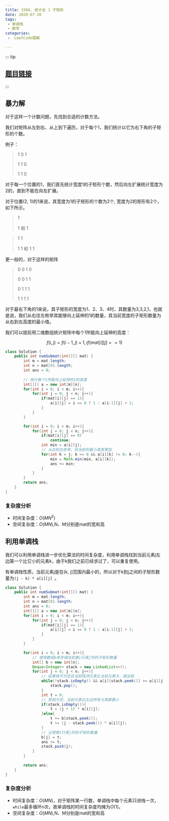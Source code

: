 ```yaml
---
title: 1504. 统计全 1 子矩形
date: 2020-07-20
tags:
 - 单调栈
 - 数学
categories:
 -  LeetCode题解

---
```


::: tip

## [题目链接](https://leetcode-cn.com/problems/count-submatrices-with-all-ones/)

:::

## 暴力解

对于这样一个计数问题，先找到合适的计数方法。

我们对矩阵从左到右、从上到下遍历，对于每个1，我们统计以它为右下角的子矩形的个数。

例子：

> 1	0	1
>
> 1	1	0
>
> 1	1	0

对于每一个位置的1，我们首先统计宽度1的子矩形个数，然后向左扩展统计宽度为2的，直到不能在向左扩展。

对于位置(2, 1)的1来说，其宽度为1的子矩形的个数为2个, 宽度为2的矩形有2个，如下所示。

> 1
>
> 1	和	 1	

>1    1
>
>1	1 和	1	1

更一般的，对于这样的矩阵

>   0	0   1    0
>
>   0    0   1	1
>
>   0    1	1	1
>
> 1	1	1	1

对于最右下角的1来说，其子矩形的宽度为1、2、3、4时，其数量为3,3,2,1，也就是说，我们从右往左枚举其能够向上延伸的1的数量，其当前宽度的子矩形数量为从右到左高度的最小值。

我们可以提前用二维数组统计矩阵中每个1所能向上延伸的高度：

$$f(i, j) = f(i-1, j) + 1,if(mat[i][j] == 1)$$

```java
class Solution {
    public int numSubmat(int[][] mat) {
        int m = mat.length;
        int n = mat[0].length;
        int ans = 0;
        
        // 统计每个1所能向上延伸的1的高度
        int[][] a = new int[m][n];
        for(int i = 0; i < m; i++){
            for(int j = 0; j < n; j++){
                if(mat[i][j] == 1){
                    a[i][j] = i == 0 ? 1 : a[i-1][j] + 1;
                }
            }
        }

        for(int i = 0; i < m; i++){
            for(int j = 0; j < n; j++){
                if(mat[i][j] == 0)
                    continue;
                int min = a[i][j];
                // 从右到左枚举，将当前的最小高度累加
                for(int k = j; k >= 0 && a[i][k] != 0; k--){
                    min = Math.min(min, a[i][k]);
                    ans += min;
                }
            }
        }
        return ans;
    }
}
```

### 复杂度分析

- 时间复杂度：$O(MN^2)$
- 空间复杂度：$O(MN)$,N、M分别是mat的宽和高

## 利用单调栈

我们可以利用单调栈进一步优化算法的时间复杂度，利用单调栈找到当前元素j左边第一个比它小的元素k，由于k我们之前已经求过了，可以重复使用。

有单调栈性质，当前元素j是在(k, j]范围内最小的，所以对于k到j之间的子矩形数量为`(j - k) * a[i][j] `。

```java
class Solution {
    public int numSubmat(int[][] mat) {
        int m = mat.length;
        int n = mat[0].length;
        int ans = 0;
        int[][] a = new int[m][n];
        for(int i = 0; i < m; i++){
            for(int j = 0; j < n; j++){
                if(mat[i][j] == 1){
                    a[i][j] = i == 0 ? 1 : a[i-1][j] + 1;
                }
            }
        }

        for(int i = 0; i < m; i++){
            // 使用数组b来存储当前第i行某j列的子矩形数量
            int[] b = new int[n];
            Deque<Integer> stack = new LinkedList<>();
            for(int j = 0; j < n; j++){
                // 如果栈不为空且当前栈顶元素比当前元素大，就出栈
                while(!stack.isEmpty() && a[i][stack.peek()] >= a[i][j]){
                    stack.pop();
                }
                int t = 0;
                // 若栈为空，当前元素比左边所有元素都要小
                if(stack.isEmpty()){
                    t = (j + 1) * a[i][j];
                }else{
                    t += b[stack.peek()];
                    t += (j - stack.peek()) * a[i][j];
                }
                // 记录第i行某j列的子矩形数量
                b[j] = t;
                ans += t;
                stack.push(j);
            }
        }
        
        return ans;
    }
}
```

### 复杂度分析

- 时间复杂度：$O(MN)$，对于矩阵某一行数，单调栈中每个元素只进栈一次，`while`最多循环n次，故单调栈的时间复杂度均摊为$O(1)$。
- 空间复杂度：$O(MN)$,N、M分别是mat的宽和高

